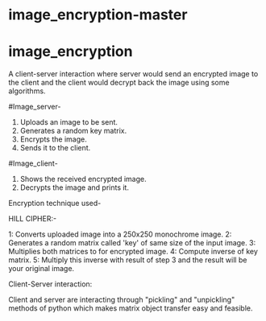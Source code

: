 # image_encryption-master

 # image_encryption


A client-server interaction where server would send an encrypted image to the client and the client would decrypt
back the image using some algorithms.

#Image_server- 
  1) Uploads an image to be sent.
  2) Generates a random key matrix.
  3) Encrypts the image.
  4) Sends it to the client.

#Image_client-
  1) Shows the received encrypted image.
  2) Decrypts the image and prints it.

Encryption technique used-
 
 HILL CIPHER:-

 1: Converts uploaded image into a 250x250 monochrome image.
 2: Generates a random matrix called 'key' of same size of the input image.
 3: Multiplies both matrices to for encrypted image.
 4: Compute inverse of key matrix.
 5: Multiply this inverse with result of step 3 and the result will be your original image.

Client-Server interaction:
 
 Client and server are interacting through "pickling" and "unpickling" methods of python which makes
 matrix object transfer easy and feasible.
